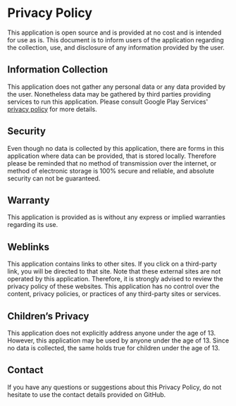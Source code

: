 Privacy Policy
==============
This application is open source and is provided at no cost and is intended for use as is. This document is to inform users of the application regarding the collection, use, and disclosure of any information provided by the user.


Information Collection
----------------------
This application does not gather any personal data or any data provided by the user. Nonetheless data may be gathered by third parties providing services to run this application. Please consult Google Play Services' <a href="https://policies.google.com/privacy">privacy policy</a> for more details.


Security
--------
Even though no data is collected by this application, there are forms in this application where data can be provided, that is stored locally. Therefore please be reminded that no method of transmission over the internet, or method of electronic storage is 100% secure and reliable, and absolute security can not be guaranteed.


Warranty
--------
This application is provided as is without any express or implied warranties regarding its use.


Weblinks
--------
This application contains links to other sites. If you click on a third-party link, you will be directed to that site. Note that these external sites are not operated by this application. Therefore, it is strongly advised to review the privacy policy of these websites. This application has no control over the content, privacy policies, or practices of any third-party sites or services.


Children’s Privacy
------------------
This application does not explicitly address anyone under the age of 13. However, this application may be used by anyone under the age of 13. Since no data is collected, the same holds true for children under the age of 13.


Contact
-------
If you have any questions or suggestions about this Privacy Policy, do not hesitate to use the contact details provided on GitHub.
